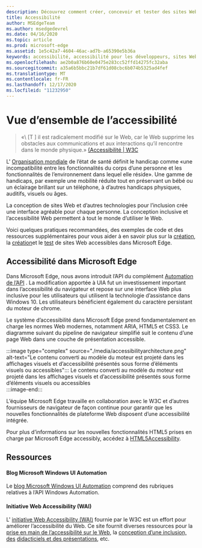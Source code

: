 ```yaml
---
description: Découvrez comment créer, concevoir et tester des sites Web accessibles dans Microsoft Edge.
title: Accessibilité
author: MSEdgeTeam
ms.author: msedgedevrel
ms.date: 04/16/2020
ms.topic: article
ms.prod: microsoft-edge
ms.assetid: 1e5c42a7-4604-46ac-ad7b-a65390e5b36a
keywords: accessibilité, accessibilité pour les développeurs, sites Web accessibles, Edge, développement Web, ARIA, développeur, UIA, UI Automation
ms.openlocfilehash: ae2b0a876b60e0475e283cc52ffd14275fc32aba
ms.sourcegitcommit: a35a6b5bbc21b7df61d08cbc6b074b5325ad4fef
ms.translationtype: MT
ms.contentlocale: fr-FR
ms.lasthandoff: 12/17/2020
ms.locfileid: "11232950"
---
```

# Vue d’ensemble de l’accessibilité  

> «\ [T \] il est radicalement modifié sur le Web, car le Web supprime les obstacles aux communications et aux interactions qu’il rencontre dans le monde physique.» [(Accessibilité | W3C][W3CAccessibility]  

L' [Organisation mondiale][WHODisabilities] de l’état de santé définit le handicap comme «une incompatibilité entre les fonctionnalités du corps d’une personne et les fonctionnalités de l’environnement dans lequel elle réside».  Une gamme de handicaps, par exemple une mobilité réduite tout en préservant un bébé ou un éclairage brillant sur un téléphone, à d’autres handicaps physiques, auditifs, visuels ou âges.  

La conception de sites Web et d’autres technologies pour l’inclusion crée une interface agréable pour chaque personne.  La conception inclusive et l’accessibilité Web permettent à tout le monde d’utiliser le Web.  

Voici quelques pratiques recommandées, des exemples de code et des ressources supplémentaires pour vous aider à en savoir plus sur la [création][AccessibilityDesign], la [création][AccessibilityBuild]et le [test][AccessibilityTest] de sites Web accessibles dans Microsoft Edge.  

## Accessibilité dans Microsoft Edge  

Dans Microsoft Edge, nous avons introduit l’API du complément [Automation de l’API][WindowsWin32AutoEntryui] .  La modification apportée à UIA fut un investissement important dans l’accessibilité du navigateur et repose sur une interface Web plus inclusive pour les utilisateurs qui utilisent la technologie d’assistance dans Windows 10.  Les utilisateurs bénéficient également du caractère persistant du moteur de chrome.  

Le système d’accessibilité dans Microsoft Edge prend fondamentalement en charge les normes Web modernes, notamment ARIA, HTML5 et CSS3.  Le diagramme suivant du pipeline de navigateur simplifié suit le contenu d’une page Web dans une couche de présentation accessible.  

:::image type="complex" source="./media/accessibilityarchitecture.png" alt-text="Le contenu converti au modèle du moteur est projeté dans les affichages visuels et d’accessibilité présentés sous forme d’éléments visuels ou accessibles":::
   Le contenu converti au modèle du moteur est projeté dans les affichages visuels et d’accessibilité présentés sous forme d’éléments visuels ou accessibles  
:::image-end:::  

L’équipe Microsoft Edge travaille en collaboration avec le W3C et d’autres fournisseurs de navigateur de façon continue pour garantir que les nouvelles fonctionnalités de plateforme Web disposent d’une accessibilité intégrée.  

Pour plus d’informations sur les nouvelles fonctionnalités HTML5 prises en charge par Microsoft Edge accessibly, accédez à [HTML5Accessibility][HTML5Accessibility].  

## Ressources  

#### Blog Microsoft Windows UI Automation  

Le [blog Microsoft Windows UI Automation][ArchiveBlogsWinuiautomation] comprend des rubriques relatives à l’API Windows Automation.  

#### Initiative Web Accessibility (WAI)  

L' [initiative Web Accessibility (WAI)][W3CWaiHome] fournie par le W3C est un effort pour améliorer l’accessibilité du Web.  Ce site fournit diverses ressources pour la [prise en main de l’accessibilité sur le Web][W3CWaiGettingstartedOverview], la [conception d’une inclusion, des][W3CWaiFundamentals] [didacticiels et des présentations][W3CWaiTeachAdvocate], etc.  

<!-- links -->  

[AccessibilityBuild]: ./build/index.md "Créer des sites Web accessibles | Document Microsoft"  
[AccessibilityDesign]: ./design.md "Conception de sites Web accessibles | Document Microsoft"  
[AccessibilityTest]: ./test.md "Test de l’accessibilité | Documents Microsoft"  

[WindowsWin32AutoEntryui]: /windows/win32/winauto/entry-uiauto-win32 "UI Automation | Document Microsoft"  

[ArchiveBlogsWinuiautomation]: /archive/blogs/winuiautomation/ "Blog Microsoft Windows UI Automation | Document Microsoft"  

[HTML5Accessibility]: https://html5accessibility.com "Accessibilité HTML5"  

[W3CAccessibility]: https://w3.org/standards/webdesign/accessibility "Accessibilité | W3C"  
[W3CWaiFundamentals]: https://w3.org/wai/fundamentals/accessibility-intro "Présentation de l’accessibilité sur le Web | Initiative Web Accessibility (WAI) | W3C"  
[W3CWaiGettingstartedOverview]: https://w3.org/wai/gettingstarted/Overview "Mise en route: rendre un site Web accessible | Initiative Web Accessibility (WAI) | W3C"  
[W3CWaiHome]: https://w3.org/wai "Initiative Web Accessibility (WAI) | W3C"  
[W3CWaiTeachAdvocate]: https://w3.org/wai/teach-advocate "Présentation de l’enseignement et du défenseur | Initiative Web Accessibility (WAI) | W3C"  

[WHODisabilities]: https://who.int/topics/disabilities "Incapacité | EMPLOYÉ"  

